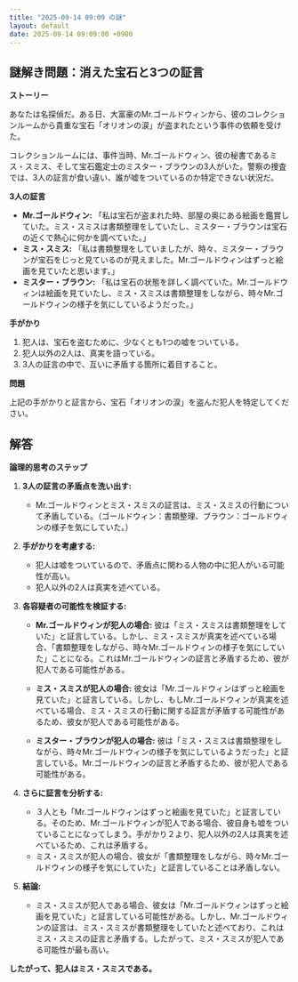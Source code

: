 ```yaml
---
title: "2025-09-14 09:09 の謎"
layout: default
date: 2025-09-14 09:09:00 +0900
---
```

## 謎解き問題：消えた宝石と3つの証言

**ストーリー**

あなたは名探偵だ。ある日、大富豪のMr.ゴールドウィンから、彼のコレクションルームから貴重な宝石「オリオンの涙」が盗まれたという事件の依頼を受けた。

コレクションルームには、事件当時、Mr.ゴールドウィン、彼の秘書であるミス・スミス、そして宝石鑑定士のミスター・ブラウンの3人がいた。警察の捜査では、3人の証言が食い違い、誰が嘘をついているのか特定できない状況だ。

**3人の証言**

*   **Mr.ゴールドウィン:** 「私は宝石が盗まれた時、部屋の奥にある絵画を鑑賞していた。ミス・スミスは書類整理をしていたし、ミスター・ブラウンは宝石の近くで熱心に何かを調べていた。」
*   **ミス・スミス:** 「私は書類整理をしていましたが、時々、ミスター・ブラウンが宝石をじっと見ているのが見えました。Mr.ゴールドウィンはずっと絵画を見ていたと思います。」
*   **ミスター・ブラウン:** 「私は宝石の状態を詳しく調べていた。Mr.ゴールドウィンは絵画を見ていたし、ミス・スミスは書類整理をしながら、時々Mr.ゴールドウィンの様子を気にしているようだった。」

**手がかり**

1.  犯人は、宝石を盗むために、少なくとも1つの嘘をついている。
2.  犯人以外の2人は、真実を語っている。
3.  3人の証言の中で、互いに矛盾する箇所に着目すること。

**問題**

上記の手がかりと証言から、宝石「オリオンの涙」を盗んだ犯人を特定してください。

## 解答

**論理的思考のステップ**

1.  **3人の証言の矛盾点を洗い出す:**
    *   Mr.ゴールドウィンとミス・スミスの証言は、ミス・スミスの行動について矛盾している。（ゴールドウィン：書類整理、ブラウン：ゴールドウィンの様子を気にしていた。）

2.  **手がかりを考慮する:**
    *   犯人は嘘をついているので、矛盾点に関わる人物の中に犯人がいる可能性が高い。
    *   犯人以外の2人は真実を述べている。

3.  **各容疑者の可能性を検証する:**

    *   **Mr.ゴールドウィンが犯人の場合:** 彼は「ミス・スミスは書類整理をしていた」と証言している。しかし、ミス・スミスが真実を述べている場合、「書類整理をしながら、時々Mr.ゴールドウィンの様子を気にしていた」ことになる。これはMr.ゴールドウィンの証言と矛盾するため、彼が犯人である可能性がある。

    *   **ミス・スミスが犯人の場合:** 彼女は「Mr.ゴールドウィンはずっと絵画を見ていた」と証言している。しかし、もしMr.ゴールドウィンが真実を述べている場合、ミス・スミスの行動に関する証言が矛盾する可能性があるため、彼女が犯人である可能性がある。

    *   **ミスター・ブラウンが犯人の場合:** 彼は「ミス・スミスは書類整理をしながら、時々Mr.ゴールドウィンの様子を気にしているようだった」と証言している。Mr.ゴールドウィンの証言と矛盾するため、彼が犯人である可能性がある。

4.  **さらに証言を分析する:**
    *   ３人とも「Mr.ゴールドウィンはずっと絵画を見ていた」と証言している。そのため、Mr.ゴールドウィンが犯人である場合、彼自身も嘘をついていることになってしまう。手がかり２より、犯人以外の2人は真実を述べているため、これは矛盾する。
    *   ミス・スミスが犯人の場合、彼女が「書類整理をしながら、時々Mr.ゴールドウィンの様子を気にしていた」と証言していることは矛盾しない。

5.  **結論:**
    *   ミス・スミスが犯人である場合、彼女は「Mr.ゴールドウィンはずっと絵画を見ていた」と証言している可能性がある。しかし、Mr.ゴールドウィンの証言は、ミス・スミスが書類整理をしていたと述べており、これはミス・スミスの証言と矛盾する。したがって、ミス・スミスが犯人である可能性が最も高い。

**したがって、犯人はミス・スミスである。**

